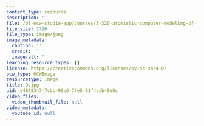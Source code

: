 ```yaml
---
content_type: resource
description: ''
file: /ol-ocw-studio-app/courses/3-320-atomistic-computer-modeling-of-materials-sma-5107-spring-2005/e46983477cbc96b677e581f4ccb40e8c_9.jpg
file_size: 1726
file_type: image/jpeg
image_metadata:
  caption: ''
  credit: ''
  image-alt: ''
learning_resource_types: []
license: https://creativecommons.org/licenses/by-nc-sa/4.0/
ocw_type: OCWImage
resourcetype: Image
title: 9.jpg
uid: e4698347-7cbc-96b6-77e5-81f4ccb40e8c
video_files:
  video_thumbnail_file: null
video_metadata:
  youtube_id: null
---
```

